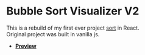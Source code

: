 # Bubble Sort Visualizer V2

This is a rebuild of my first ever project [sort](https://github.com/FourLineCode/sort) in React.\
Original project was built in vanilla js.

* [**Preview**]()